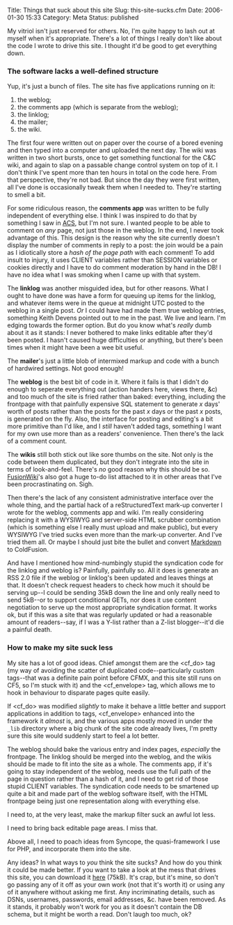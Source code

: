 Title: Things that suck about this site
Slug: this-site-sucks.cfm
Date: 2006-01-30 15:33
Category: Meta
Status: published

My vitriol isn't just reserved for others. No, I'm quite happy to lash out at myself when it's appropriate. There's a lot of things I really don't like about the code I wrote to drive this site. I thought it'd be good to get everything down.

### The software lacks a well-defined structure

Yup, it's just a bunch of files. The site has five applications running on it:

1.  the weblog;
2.  the comments app (which is separate from the weblog);
3.  the linklog;
4.  the mailer;
5.  the wiki.

The first four were written out on paper over the course of a bored evening and then typed into a computer and uploaded the next day. The wiki was written in two short bursts, once to get something functional for the C&C wiki, and again to slap on a passable change control system on top of it. I don't think I've spent more than ten hours in total on the code here. From that perspective, they're not bad. But since the day they were first written, all I've done is occasionally tweak them when I needed to. They're starting to smell a bit.

For some ridiculous reason, the **comments app** was written to be fully independent of everything else. I think I was inspired to do that by something I saw in [ACS](https://en.wikipedia.org/wiki/ArsDigita_Community_System), but I'm not sure. I wanted people to be able to comment on _any_ page, not just those in the weblog. In the end, I never took advantage of this. This design is the reason why the site currently doesn't display the number of comments in reply to a post: the join would be a pain as I idiotically store a _hash of the page path_ with each comment! To add insult to injury, it uses CLIENT variables rather than SESSION variables or cookies directly and I have to do comment moderation by hand in the DB! I have no idea what I was smoking when I came up with that system.

The **linklog** was another misguided idea, but for other reasons. What I ought to have done was have a form for queuing up items for the linklog, and whatever items were in the queue at midnight UTC posted to the weblog in a single post. _Or_ I could have had made them true weblog entries, something Keith Devens pointed out to me in the past. We live and learn. I'm edging towards the former option. But do you know what's _really_ dumb about it as it stands: I never bothered to make links editable after they'd been posted. I hasn't caused huge difficulties or anything, but there's been times when it might have been a wee bit useful.

The **mailer**'s just a little blob of intermixed markup and code with a bunch of hardwired settings. Not good enough!

The **weblog** is the best bit of code in it. Where it fails is that I didn't do enough to seperate everything out (action handers here, views there, &c) and too much of the site is fried rather than baked: everything, including the frontpage with that painfully expensive SQL statement to generate _x_ days' worth of posts rather than the posts for the past _x_ days or the past _x_ posts, is generated on the fly. Also, the interface for posting and editing's a bit more primitive than I'd like, and I _still_ haven't added tags, something I want for my own use more than as a readers' convenience. Then there's the lack of a comment count.

The **wikis** still both stick out like sore thumbs on the site. Not only is the code between them duplicated, but they don't integrate into the site in terms of look-and-feel. There's _no_ good reason why this should be so. [FusionWiki](http://fusionwiki.sourceforge.org/)'s also got a huge to-do list attached to it in other areas that I've been procrastinating on. Sigh.

Then there's the lack of any consistent administrative interface over the whole thing, and the partial hack of a reStructuredText mark-up converter I wrote for the weblog, comments app and wiki. I'm really considering replacing it with a WYSIWYG and server-side HTML scrubber combination (which is something else I really must upload and make public), but every WYSIWYG I've tried sucks even more than the mark-up converter. And I've tried them all. Or maybe I should just bite the bullet and convert [Markdown](http://daringfireball.net/projects/markdown/syntax) to ColdFusion.

And have I mentioned how mind-numbingly stupid the syndication code for the linklog and weblog is? Painfully, painfully so. All it does is generate an RSS 2.0 file if the weblog or linklog's been updated and leaves things at that. It doesn't check request headers to check how much it should be serving up--I could be sending 35kB down the line and only really need to send 5kB--or to support conditional GETs, nor does it use content negotiation to serve up the most appropriate syndication format. It works ok, but if this was a site that was regularly updated or had a reasonable amount of readers--say, if I was a Y-list rather than a Z-list blogger--it'd die a painful death.

### How to make my site suck less

My site has a lot of good ideas. Chief amongst them are the <cf_do> tag (my way of avoiding the scatter of duplicated code--particularly custom tags--that was a definite pain point before CFMX, and this site still runs on CF5, so I'm stuck with it) and the <cf_envelope> tag, which allows me to hook in behaviour to disparate pages quite easily.

If <cf_do> was modified _slightly_ to make it behave a little better and support applications in addition to tags, <cf_envelope> enhanced into the framework it _almost_ is, and the various apps mostly moved in under the `_lib` directory where a big chunk of the site code already lives, I'm pretty sure this site would suddenly start to feel a lot better.

The weblog should bake the various entry and index pages, _especially_ the frontpage. The linklog should be merged into the weblog, and the wikis should be made to fit into the site as a whole. The comments app, if it's going to stay independent of the weblog, needs use the full path of the page in question rather than a hash of it, and I need to get rid of those stupid CLIENT variables. The syndication code needs to be smartened up quite a bit and made part of the weblog software itself, with the HTML frontpage being just one representation along with everything else.

I need to, at the very least, make the markup filter suck an awful lot less.

I need to bring back editable page areas. I miss that.

Above all, I need to poach ideas from Syncope, the quasi-framework I use for PHP, and incorporate them into the site.

Any ideas? In what ways to _you_ think the site sucks? And how do you think it could be made better. If you want to take a look at the mess that drives this site, you can download it [here]({attach}attachments/this-site-sucks/site.zip) (75kB). It's crap, but it's mine, so don't go passing any of it off as your own work (not that it's worth it) or using any of it anywhere without asking me first. Any incriminating details, such as DSNs, usernames, passwords, email addresses, &c. have been removed. As it stands, it probably won't work for you as it doesn't contain the DB schema, but it might be worth a read. Don't laugh too much, ok?
